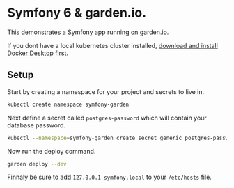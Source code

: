 # Symfony 6 & garden.io.

This demonstrates a Symfony app running on garden.io.

If you dont have a local kubernetes cluster installed, [download and install Docker Desktop](https://www.docker.com/) first.

## Setup

Start by creating a namespace for your project and secrets to live in.

```sh
kubectl create namespace symfony-garden
```

Next define a secret called `postgres-password` which will contain your database password.

```sh
kubectl --namespace=symfony-garden create secret generic postgres-password --from-literal=root=superdupersecret
```

Now run the deploy command.

```sh
garden deploy --dev
```

Finnaly be sure to add `127.0.0.1 symfony.local` to your `/etc/hosts` file.
